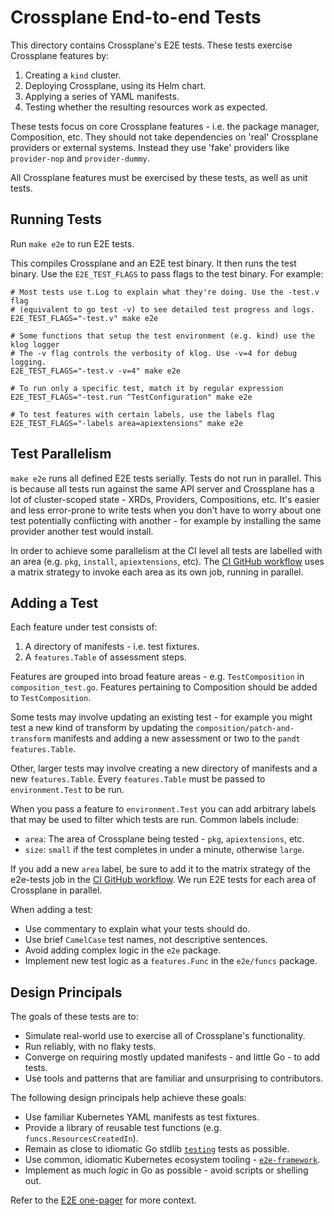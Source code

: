 # Crossplane End-to-end Tests

This directory contains Crossplane's E2E tests. These tests exercise Crossplane
features by:

1. Creating a `kind` cluster.
1. Deploying Crossplane, using its Helm chart.
1. Applying a series of YAML manifests.
1. Testing whether the resulting resources work as expected.

These tests focus on core Crossplane features - i.e. the package manager,
Composition, etc. They should not take dependencies on 'real' Crossplane
providers or external systems. Instead they use 'fake' providers like
`provider-nop` and `provider-dummy`.

All Crossplane features must be exercised by these tests, as well as unit tests. 

## Running Tests

Run `make e2e` to run E2E tests.

This compiles Crossplane and an E2E test binary. It then runs the test binary.
Use the `E2E_TEST_FLAGS` to pass flags to the test binary. For example:

```shell
# Most tests use t.Log to explain what they're doing. Use the -test.v flag
# (equivalent to go test -v) to see detailed test progress and logs.
E2E_TEST_FLAGS="-test.v" make e2e

# Some functions that setup the test environment (e.g. kind) use the klog logger
# The -v flag controls the verbosity of klog. Use -v=4 for debug logging.
E2E_TEST_FLAGS="-test.v -v=4" make e2e

# To run only a specific test, match it by regular expression
E2E_TEST_FLAGS="-test.run ^TestConfiguration" make e2e

# To test features with certain labels, use the labels flag
E2E_TEST_FLAGS="-labels area=apiextensions" make e2e
```

## Test Parallelism

`make e2e` runs all defined E2E tests serially. Tests do not run in parallel.
This is because all tests run against the same API server and Crossplane has a
lot of cluster-scoped state - XRDs, Providers, Compositions, etc. It's easier
and less error-prone to write tests when you don't have to worry about one test
potentially conflicting with another - for example by installing the same
provider another test would install.

In order to achieve some parallelism at the CI level all tests are labelled with
an area (e.g. `pkg`, `install`, `apiextensions`, etc). The [CI GitHub workflow]
uses a matrix strategy to invoke each area as its own job, running in parallel.

## Adding a Test

Each feature under test consists of:

1. A directory of manifests - i.e. test fixtures.
1. A `features.Table` of assessment steps.

Features are grouped into broad feature areas - e.g. `TestComposition` in
`composition_test.go`. Features pertaining to Composition should be added to
`TestComposition`.

Some tests may involve updating an existing test - for example you might test a
new kind of transform by updating the `composition/patch-and-transform`
manifests and adding a new assessment or two to the `pandt` `features.Table`.

Other, larger tests may involve creating a new directory of manifests and a new
`features.Table`. Every `features.Table` must be passed to `environment.Test` to
be run.

When you pass a feature to `environment.Test` you can add arbitrary labels that
may be used to filter which tests are run. Common labels include:

* `area`: The area of Crossplane being tested - `pkg`, `apiextensions`, etc.
* `size`: `small` if the test completes in under a minute, otherwise `large`.

If you add a new `area` label, be sure to add it to the matrix strategy of the
e2e-tests job in the [CI GitHub workflow]. We run E2E tests for each area
of Crossplane in parallel.

When adding a test:

* Use commentary to explain what your tests should do.
* Use brief `CamelCase` test names, not descriptive sentences.
* Avoid adding complex logic in the `e2e` package.
* Implement new test logic as a `features.Func` in the `e2e/funcs` package.

## Design Principals

The goals of these tests are to:

* Simulate real-world use to exercise all of Crossplane's functionality.
* Run reliably, with no flaky tests.
* Converge on requiring mostly updated manifests - and little Go - to add tests.
* Use tools and patterns that are familiar and unsurprising to contributors.

The following design principals help achieve these goals:

* Use familiar Kubernetes YAML manifests as test fixtures.
* Provide a library of reusable test functions (e.g. `funcs.ResourcesCreatedIn`).
* Remain as close to idiomatic Go stdlib [`testing`] tests as possible.
* Use common, idiomatic Kubernetes ecosystem tooling - [`e2e-framework`].
* Implement as much _logic_ in Go as possible - avoid scripts or shelling out.

Refer to the [E2E one-pager] for more context.

[CI GitHub workflow]: ../../.github/workflows/ci.yml
[`testing`]: https://pkg.go.dev/testing
[`e2e-framework`]: https://pkg.go.dev/sigs.k8s.io/e2e-framework
[E2e one-pager]: ../../design/one-pager-e2e-tests.md